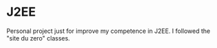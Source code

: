 # J2EE

Personal project just for improve my competence in J2EE. 
I followed the "site du zero" classes.
